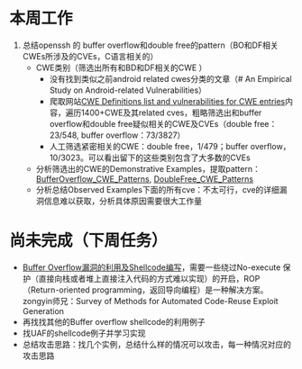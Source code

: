 # 本周工作
1. 总结openssh 的 buffer overflow和double free的pattern（BO和DF相关CWEs所涉及的CVEs，C语言相关的）
	* CWE类别（筛选出所有和BD和DF相关的CWE ）
		* 没有找到类似之前android related cwes分类的文章（# An Empirical Study on Android-related Vulnerabilities）
		* 爬取网站[CWE Definitions list and vulnerabilities for CWE entries](https://www.cvedetails.com/cwe-definitions/)内容，遍历1400+CWE及其related cves，粗略筛选出和buffer overflow和double free疑似相关的CWE及CVEs（double free：23/548, buffer overflow：73/3827）
		* 人工筛选紧密相关的CWE：double free，1/479；buffer overflow，10/3023。可以看出留下的这些类别包含了大多数的CVEs
	* 分析筛选出的CWE的Demonstrative Examples，提取pattern：[BufferOverflow_CWE_Patterns](../BufferOverflow/BufferOverflow_CWE_Patterns.md), [DoubleFree_CWE_Patterns](../DoubleFree/DoubleFree_CWE_Patterns.md)
	* 分析总结Observed Examples下面的所有cve：不太可行，cve的详细漏洞信息难以获取，分析具体原因需要很大工作量
# 尚未完成（下周任务）
* [Buffer Overflow漏洞的利用及Shellcode编写](Shellcode/Buffer%20Overflow漏洞的利用及Shellcode编写)，需要一些绕过No-execute 保护（直接向栈或者堆上直接注入代码的方式难以实现）的开启，ROP（Return-oriented programming，返回导向编程）是一种解决方案。zongyin师兄：Survey of Methods for Automated Code-Reuse Exploit Generation
* 再找找其他的Buffer overflow shellcode的利用例子
* 找UAF的shellcode例子并学习实现
* 总结攻击思路：找几个实例，总结什么样的情况可以攻击，每一种情况对应的攻击思路